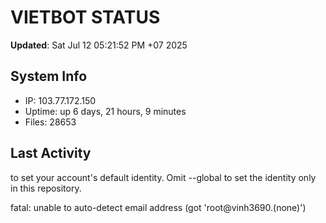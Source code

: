 # VIETBOT STATUS
**Updated**: Sat Jul 12 05:21:52 PM +07 2025

## System Info
- IP: 103.77.172.150
- Uptime: up 6 days, 21 hours, 9 minutes
- Files: 28653

## Last Activity

to set your account's default identity.
Omit --global to set the identity only in this repository.

fatal: unable to auto-detect email address (got 'root@vinh3690.(none)')
